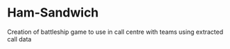 # Ham-Sandwich
Creation of battleship game to use in call centre with teams using extracted call data
